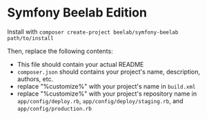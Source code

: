 Symfony Beelab Edition
======================

Install with ``composer create-project beelab/symfony-beelab path/to/install``

Then, replace the following contents:

* This file should contain your actual README
* ``composer.json`` should contains your project's name, description, authors, etc.
* replace "%customize%" with your project's name in ``build.xml``
* replace "%customize%" with your project's repository name in ``app/config/deploy.rb``, ``app/config/deploy/staging.rb``,
  and ``app/config/production.rb``